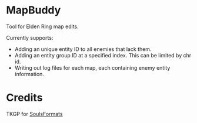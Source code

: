 # MapBuddy
Tool for Elden Ring map edits. 

Currently supports:
- Adding an unique entity ID to all enemies that lack them.
- Adding an entity group ID at a specified index. This can be limited by chr id.
- Writing out log files for each map, each containing enemy entity information.

# Credits
TKGP for [SoulsFormats](https://github.com/JKAnderson/SoulsFormats)
